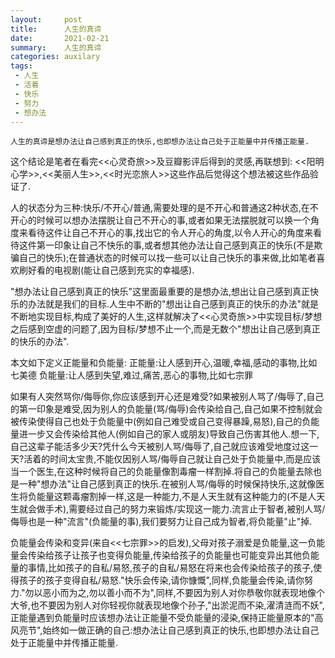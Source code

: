 ```yaml
---
layout:     post
title:      人生的真谛
date:       2021-02-21
summary:    人生的真谛
categories: auxilary
tags:
 - 人生
 - 活着
 - 快乐
 - 努力
 - 想办法
---
```


```
人生的真谛是想办法让自己感到真正的快乐,也即想办法让自己处于正能量中并传播正能量.
```

这个结论是笔者在看完<<心灵奇旅>>及豆瓣影评后得到的灵感,再联想到: <<阳明心学>>,<<美丽人生>>,<<时光恋旅人>>这些作品后觉得这个想法被这些作品验证了.

人的状态分为三种:快乐/不开心/普通,需要处理的是不开心和普通这2种状态,在不开心的时候可以想办法摆脱让自己不开心的事,或者如果无法摆脱就可以换一个角度来看待这件让自己不开心的事,找出它的令人开心的角度,以令人开心的角度来看待这件第一印象让自己不快乐的事,或者想其他办法让自己感到真正的快乐(不是欺骗自己的快乐);在普通状态的时候可以找一些可以让自己快乐的事来做,比如笔者喜欢刷好看的电视剧(能让自己感到充实的幸福感).

"想办法让自己感到真正的快乐"这里面最重要的是想办法,想出让自己感到真正快乐的办法就是我们的目标.人生中不断的"想出让自己感到真正的快乐的办法"就是不断地实现目标,构成了美好的人生,这样就解决了<<心灵奇旅>>中实现目标/梦想之后感到空虚的问题了,因为目标/梦想不止一个,而是无数个"想出让自己感到真正的快乐的办法".

本文如下定义正能量和负能量:
正能量:让人感到开心,温暖,幸福,感动的事物,比如七美德
负能量:让人感到失望,难过,痛苦,恶心的事物,比如七宗罪

如果有人突然骂你/侮辱你,你应该感到开心还是难受?如果被别人骂了/侮辱了,自己的第一印象是难受,因为别人的负能量(骂/侮辱)会传染给自己,自己如果不控制就会被传染使得自己也处于负能量中(例如自己难受或自己变得暴躁,易怒),自己的负能量进一步又会传染给其他人(例如自己的家人或朋友)导致自己伤害其他人.想一下,自己这辈子能活多少天?凭什么今天被别人骂/侮辱了,自己就应该难受地度过这一天?活着的时间太宝贵,不能仅因别人骂/侮辱自己就让自己处于负能量中,而是应该当一个医生,在这种时候将自己的负能量像割毒瘤一样割掉.将自己的负能量去除也是一种"想办法"让自己感到真正的快乐.在被别人骂/侮辱的时候保持快乐,这就像医生将负能量这颗毒瘤割掉一样,这是一种能力,不是人天生就有这种能力的(不是人天生就会做手术),需要经过自己的努力来锻炼/实现这一能力.流言止于智者,被别人骂/侮辱也是一种"流言"(负能量的事),我们要努力让自己成为智者,将负能量"止"掉.

负能量会传染和变异(来自<<七宗罪>>的启发),父母对孩子溺爱是负能量,这一负能量会传染给孩子让孩子也变得负能量,传染给孩子的负能量也可能变异出其他负能量的事情,比如孩子的自私/易怒,孩子的自私/易怒在将来也会传染给孩子的孩子,使得孩子的孩子变得自私/易怒."快乐会传染,请你慷慨",同样,负能量会传染,请你努力."勿以恶小而为之,勿以善小而不为",同样,不要因为别人对你恭敬你就表现地像个大爷,也不要因为别人对你轻视你就表现地像个孙子,"出淤泥而不染,濯清涟而不妖",正能量遇到负能量时应该想办法让正能量不受负能量的浸染,保持正能量原本的"高风亮节",始终如一做正确的自己:想办法让自己感到真正的快乐,也即想办法让自己处于正能量中并传播正能量.


